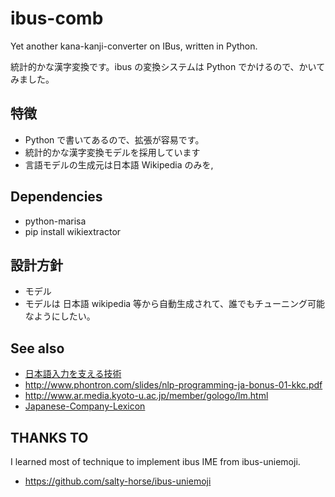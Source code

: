 # ibus-comb

Yet another kana-kanji-converter on IBus, written in Python.

統計的かな漢字変換です。ibus の変換システムは Python でかけるので、かいてみました。

## 特徴

 * Python で書いてあるので、拡張が容易です。
 * 統計的かな漢字変換モデルを採用しています
 * 言語モデルの生成元は日本語 Wikipedia のみを,

## Dependencies

 * python-marisa
 * pip install wikiextractor

## 設計方針

 * モデル
  * モデルは 日本語 wikipedia 等から自動生成されて、誰でもチューニング可能なようにしたい。

## See also

 * [日本語入力を支える技術](https://gihyo.jp/book/2012/978-4-7741-4993-6)
 * http://www.phontron.com/slides/nlp-programming-ja-bonus-01-kkc.pdf
 * http://www.ar.media.kyoto-u.ac.jp/member/gologo/lm.html
 * [Japanese-Company-Lexicon](https://github.com/chakki-works/Japanese-Company-Lexicon)

## THANKS TO

I learned most of technique to implement ibus IME from ibus-uniemoji.

 * https://github.com/salty-horse/ibus-uniemoji

